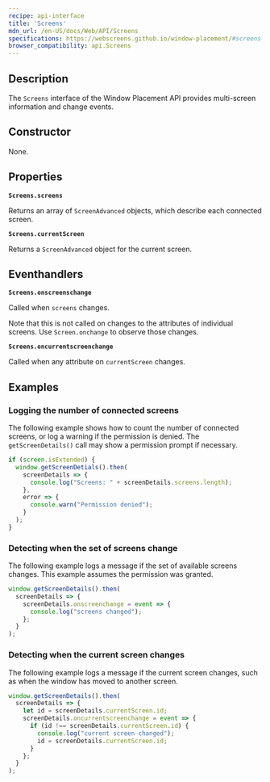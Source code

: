```yaml
---
recipe: api-interface
title: 'Screens'
mdn_url: /en-US/docs/Web/API/Screens
specifications: https://webscreens.github.io/window-placement/#screens
browser_compatibility: api.Screens
---
```


## Description

The `Screens` interface of the Window Placement API provides multi-screen information and change events.

## Constructor

None.

## Properties

**`Screens.screens`**

Returns an array of `ScreenAdvanced` objects, which describe each connected screen.

**`Screens.currentScreen`**

Returns a `ScreenAdvanced` object for the current screen.

## Eventhandlers

 **`Screens.onscreenschange`**

Called when `screens` changes.

Note that this is not called on changes to the attributes of individual screens. Use `Screen.onchange` to observe those changes.

**`Screens.oncurrentscreenchange`**

Called when any attribute on `currentScreen` changes.

## Examples

### Logging the number of connected screens

The following example shows how to count the number of connected screens,
or log a warning if the permission is denied. The `getScreenDetails()` call
may show a permission prompt if necessary.

```js
if (screen.isExtended) {
  window.getScreenDetials().then(
    screenDetails => {
      console.log("Screens: " + screenDetails.screens.length);
    },
    error => {
      console.warn("Permission denied");
    }
  );
}
```

### Detecting when the set of screens change

The following example logs a message if the set of available screens
changes. This example assumes the permission was granted.

```js
window.getScreenDetails().then(
  screenDetails => {
    screenDetails.onscreenchange = event => {
      console.log("screens changed");
    };
  }
);
```

### Detecting when the current screen changes

The following example logs a message if the current screen changes,
such as when the window has moved to another screen.

```js
window.getScreenDetails().then(
  screenDetails => {
    let id = screenDetails.currentScreen.id;
    screenDetails.oncurrentscreenchange = event => {
      if (id !== screenDetails.currentScreen.id) {
        console.log("current screen changed");
        id = screenDetails.currentScreen.id;
      }
    };
  }
);
```
